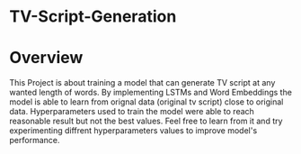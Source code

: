 # TV-Script-Generation

# Overview 
This Project is about training a model that can generate TV script at any wanted length of words. By implementing LSTMs and Word Embeddings the model is able to learn from orignal data (original tv script) close to original data. Hyperparameters used to train the model were able to reach reasonable result but not the best values. Feel free to learn from it and try experimenting  diffrent hyperparameters values to improve model's performance.    

